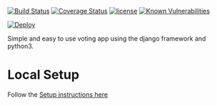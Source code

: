 [![Build Status](https://travis-ci.org/miniscruff/votingapp.svg?branch=master)](https://travis-ci.org/miniscruff/votingapp) [![Coverage Status](https://coveralls.io/repos/github/miniscruff/votingapp/badge.svg?branch=master)](https://coveralls.io/github/miniscruff/votingapp?branch=master) [![license](https://img.shields.io/github/license/mashape/apistatus.svg)](https://github.com/miniscruff/votingapp/blob/master/LICENSE) [![Known Vulnerabilities](https://snyk.io/test/github/miniscruff/votingapp/badge.svg?targetFile=.snyk%2Frequirements.txt)](https://snyk.io/test/github/miniscruff/votingapp)

[![Deploy](https://www.herokucdn.com/deploy/button.svg)](https://heroku.com/deploy)

Simple and easy to use voting app using the django framework and python3.

# Local Setup
Follow the [Setup instructions here](docs/setup_instructions.md)
